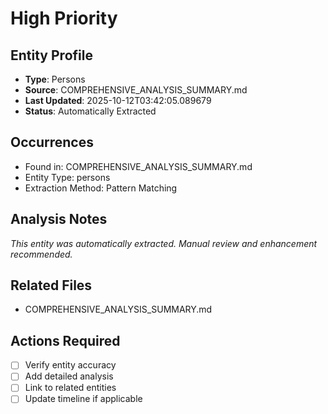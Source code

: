 # High Priority

## Entity Profile
- **Type**: Persons
- **Source**: COMPREHENSIVE_ANALYSIS_SUMMARY.md
- **Last Updated**: 2025-10-12T03:42:05.089679
- **Status**: Automatically Extracted

## Occurrences
- Found in: COMPREHENSIVE_ANALYSIS_SUMMARY.md
- Entity Type: persons
- Extraction Method: Pattern Matching

## Analysis Notes
*This entity was automatically extracted. Manual review and enhancement recommended.*

## Related Files
- COMPREHENSIVE_ANALYSIS_SUMMARY.md

## Actions Required
- [ ] Verify entity accuracy
- [ ] Add detailed analysis
- [ ] Link to related entities
- [ ] Update timeline if applicable
